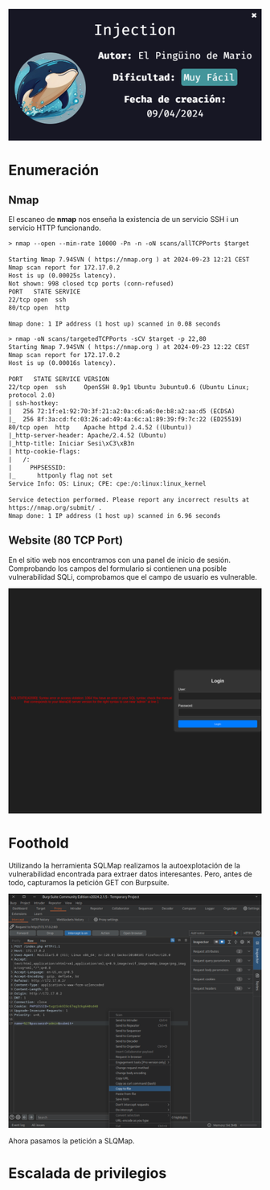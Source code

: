![](../../../Images/Pasted%20image%2020240921182525.png)

# Enumeración

## Nmap

El escaneo de **nmap** nos enseña la existencia de un servicio SSH i un servicio HTTP funcionando.

```
> nmap --open --min-rate 10000 -Pn -n -oN scans/allTCPPorts $target

Starting Nmap 7.94SVN ( https://nmap.org ) at 2024-09-23 12:21 CEST
Nmap scan report for 172.17.0.2
Host is up (0.00025s latency).
Not shown: 998 closed tcp ports (conn-refused)
PORT   STATE SERVICE
22/tcp open  ssh
80/tcp open  http

Nmap done: 1 IP address (1 host up) scanned in 0.08 seconds
```

```
> nmap -oN scans/targetedTCPPorts -sCV $target -p 22,80                       
Starting Nmap 7.94SVN ( https://nmap.org ) at 2024-09-23 12:22 CEST
Nmap scan report for 172.17.0.2
Host is up (0.00016s latency).

PORT   STATE SERVICE VERSION
22/tcp open  ssh     OpenSSH 8.9p1 Ubuntu 3ubuntu0.6 (Ubuntu Linux; protocol 2.0)
| ssh-hostkey: 
|   256 72:1f:e1:92:70:3f:21:a2:0a:c6:a6:0e:b8:a2:aa:d5 (ECDSA)
|_  256 8f:3a:cd:fc:03:26:ad:49:4a:6c:a1:89:39:f9:7c:22 (ED25519)
80/tcp open  http    Apache httpd 2.4.52 ((Ubuntu))
|_http-server-header: Apache/2.4.52 (Ubuntu)
|_http-title: Iniciar Sesi\xC3\xB3n
| http-cookie-flags: 
|   /: 
|     PHPSESSID: 
|_      httponly flag not set
Service Info: OS: Linux; CPE: cpe:/o:linux:linux_kernel

Service detection performed. Please report any incorrect results at https://nmap.org/submit/ .
Nmap done: 1 IP address (1 host up) scanned in 6.96 seconds
```

## Website (80 TCP Port)

En el sitio web nos encontramos con una panel de inicio de sesión. Comprobando los campos del formulario si contienen una posible vulnerabilidad SQLi, comprobamos que el campo de usuario es vulnerable.

![](../../../Images/Pasted%20image%2020240923102252.png)
# Foothold

Utilizando la herramienta SQLMap realizamos la autoexplotación de la vulnerabilidad encontrada para extraer datos interesantes. Pero, antes de todo, capturamos la petición GET con Burpsuite.

![](../../../Images/Pasted%20image%2020240923103040.png)


Ahora pasamos la petición a SLQMap.



# Escalada de privilegios



